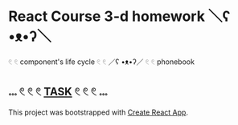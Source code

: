 # React Course 3-d homework ＼ʕ •ᴥ•ʔ＼

𓏲 𓏲 component's life cycle 𓏲 𓏲 ／ʕ •ᴥ•ʔ／ 𓏲 𓏲 phonebook

## 𓏧 𓏲 𓏲 𓏲 [TASK](https://github.com/goitacademy/react-homework/tree/master/homework-03/phonebook) 𓏲 𓏲 𓏲 𓏧

This project was bootstrapped with [Create React App](https://github.com/facebook/create-react-app).

